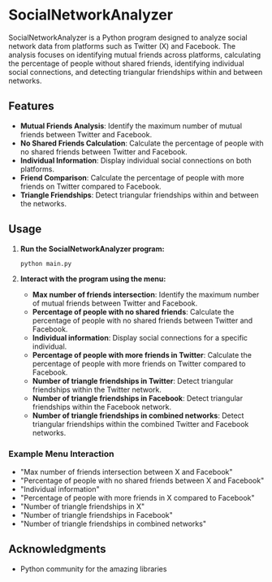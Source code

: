 
# SocialNetworkAnalyzer

SocialNetworkAnalyzer is a Python program designed to analyze social network data from platforms such as Twitter (X) and Facebook. The analysis focuses on identifying mutual friends across platforms, calculating the percentage of people without shared friends, identifying individual social connections, and detecting triangular friendships within and between networks.

## Features

- **Mutual Friends Analysis**: Identify the maximum number of mutual friends between Twitter and Facebook.
- **No Shared Friends Calculation**: Calculate the percentage of people with no shared friends between Twitter and Facebook.
- **Individual Information**: Display individual social connections on both platforms.
- **Friend Comparison**: Calculate the percentage of people with more friends on Twitter compared to Facebook.
- **Triangle Friendships**: Detect triangular friendships within and between the networks.


## Usage

1. **Run the SocialNetworkAnalyzer program:**

    ```bash
    python main.py
    ```

2. **Interact with the program using the menu:**
    - **Max number of friends intersection**: Identify the maximum number of mutual friends between Twitter and Facebook.
    - **Percentage of people with no shared friends**: Calculate the percentage of people with no shared friends between Twitter and Facebook.
    - **Individual information**: Display social connections for a specific individual.
    - **Percentage of people with more friends in Twitter**: Calculate the percentage of people with more friends on Twitter compared to Facebook.
    - **Number of triangle friendships in Twitter**: Detect triangular friendships within the Twitter network.
    - **Number of triangle friendships in Facebook**: Detect triangular friendships within the Facebook network.
    - **Number of triangle friendships in combined networks**: Detect triangular friendships within the combined Twitter and Facebook networks.

### Example Menu Interaction

- "Max number of friends intersection between X and Facebook"
- "Percentage of people with no shared friends between X and Facebook"
- "Individual information"
- "Percentage of people with more friends in X compared to Facebook"
- "Number of triangle friendships in X"
- "Number of triangle friendships in Facebook"
- "Number of triangle friendships in combined networks"


## Acknowledgments

- Python community for the amazing libraries
